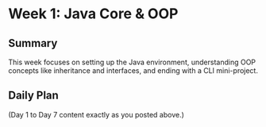 # Week 1: Java Core & OOP

## Summary

This week focuses on setting up the Java environment, understanding OOP concepts like inheritance and interfaces, and ending with a CLI mini-project.

## Daily Plan

(Day 1 to Day 7 content exactly as you posted above.)
